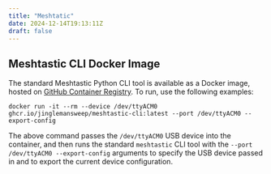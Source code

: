 ```yaml
---
title: "Meshtatic"
date: 2024-12-14T19:13:11Z
draft: false
---
```


## Meshtastic CLI Docker Image

The standard Meshtastic Python CLI tool is available as a Docker image, hosted on [GitHub Container Registry](https://ghcr.io/jinglemansweep/meshtastic-cli). To run, use the following examples:

    docker run -it --rm --device /dev/ttyACM0 ghcr.io/jinglemansweep/meshtastic-cli:latest --port /dev/ttyACM0 --export-config

The above command passes the `/dev/ttyACM0` USB device into the container, and then runs the standard `meshtastic` CLI tool with the `--port /dev/ttyACM0 --export-config` arguments to specify the USB device passed in and to export the current device configuration.
